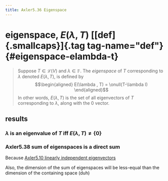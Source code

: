 ```yaml
---
title: Axler5.36 Eigenspace
---
```


# eigenspace, $E(\lambda, T)$ [[def]{.smallcaps}]{.tag tag-name="def"} {#eigenspace-elambda-t}

> Suppose $T \in  \mathcal{L} (V)$ and $\lambda \in \mathbb{F}$. The
> *eigenspace* of $T$ corresponding to $\lambda$ denoted
> $E(\lambda, T)$, is defined by $$\begin{aligned}
> E(\lambda , T) = \onull(T-\lambda I)
> \end{aligned}$$ In other words, $E(\lambda , T)$ is the set of all
> eigenvectors of $T$ corresponding to $\lambda$, along with the 0
> vector.

## results

### $\lambda$ is an eigenvalue of $T$ iff $E(\lambda ,T) \neq  \{0\}$

### Axler5.38 sum of eigenspaces is a direct sum

Because [Axler5.10 linearly independent
eigenvectors](KBrefEigenvaluesAndEigenVectors.org)

Also, the dimension of the sum of eigenspaces will be less-equal than
the dimension of the containing space (duh)
